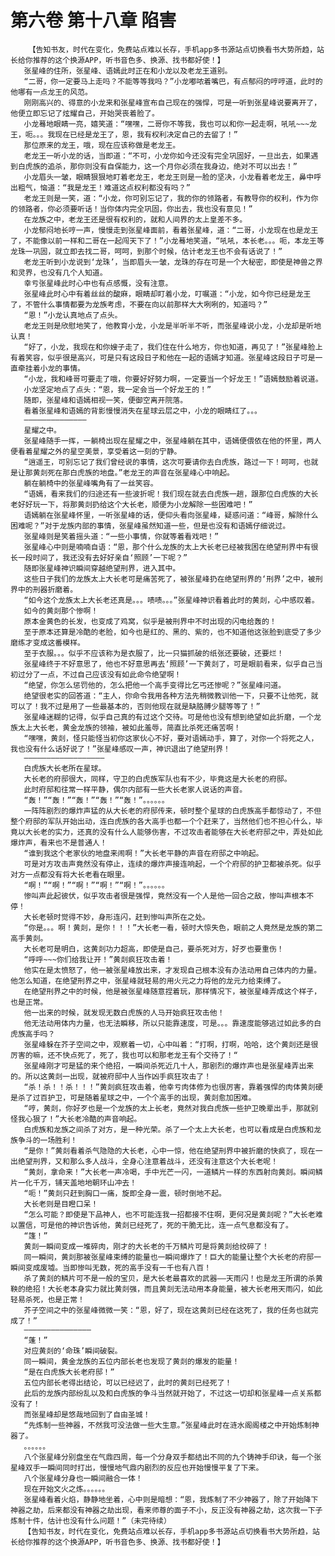 # 第六卷 第十八章 陷害
        【告知书友，时代在变化，免费站点难以长存，手机app多书源站点切换看书大势所趋，站长给你推荐的这个换源APP，听书音色多、换源、找书都好使！】
       张星峰的住所，张星峰、语嫣此时正在和小龙以及老龙王道别。
       “二哥，你一定要马上走吗？不能等等我吗？”小龙嘟哝着嘴巴，有点郁闷的哼哼道，此时的他哪有一点龙王的风范。
       刚刚高兴的、得意的小龙来和张星峰宣布自己现在的强悍，可是一听到张星峰说要离开了，他便立即忘记了炫耀自己，开始哭丧着脸了。
       小龙蓦地眼睛一亮，嬉笑道：“嘿嘿，二哥你不等我，我也可以和你一起走啊，吼吼~~~龙王，呃。。。我现在已经是龙王了，恩，我有权利决定自己的去留了！”
       那位原来的龙王，哦，现在应该称做是老龙王。
       老龙王一听小龙的话，当即道：“不可，小龙你如今还没有完全巩固好，一旦出去，如果遇到白虎族的追杀，那你则没有自保能力，这一个月你必须在我身边，绝对不可以出去！”
       小龙眉头一皱，眼睛狠狠地盯着老龙王，老龙王则是一脸的坚决，小龙看着老龙王，鼻中呼出粗气，恼道：“我是龙王！难道这点权利都没有吗？”
       老龙王则是一笑，道：“小龙，你可别忘记了，我的你的领路者，有教导你的权利，作为你的领路者，你必须要听话！当你体内完全巩固，你出去，我也没有意见！”
       在龙族之中，老龙王还是很有权利的，就和人间界的太上皇差不多。
       小龙郁闷地长哼一声，慢慢走到张星峰面前，看着张星峰，道：“二哥，小龙现在也是龙王了，不能像以前一样和二哥在一起闯天下了！”小龙蓦地笑道，“吼吼，本长老。。。呃，本龙王等龙珠一巩固，就立即去找二哥，呵呵，到那个时候，估计老龙王也不会有话说了！”
       老龙王听到小龙说到‘龙珠’，当即眉头一皱，龙珠的存在可是一个大秘密，即使是神兽之界和灵界，也没有几个人知道。
       幸亏张星峰此时心中也有点感慨，没有注意。
       张星峰此时心中有着丝丝的酸麻，眼睛却盯着小龙，叮嘱道：“小龙，如今你已经是龙王了，不管什么事情都要为龙族考虑，不要在向以前那样大大咧咧的，知道吗？”
       “恩！”小龙认真地点了点头。
       老龙王则是欣慰地笑了，他教育小龙，小龙是半听半不听，而张星峰说小龙，小龙却是听地认真！
       “好了，小龙，我现在和你嫂子走了，我们住在什么地方，你也知道，再见了！”张星峰脸上有着笑容，似乎很是高兴，可是只有这段日子和他在一起的语嫣才知道。张星峰这段日子可是一直牵挂着小龙的事情。
       “小龙，我和峰哥可要走了哦，你要好好努力啊，一定要当一个好龙王！”语嫣鼓励着说道。
       小龙坚定地点了点头：“恩，我一定会当一个好龙王的！”
       随即，张星峰和语嫣相视一笑，便御空离开院落。
       看着张星峰和语嫣的背影慢慢消失在星球云层之中，小龙的眼睛红了。。。
       ——————————————
       星耀之中。
       张星峰随手一挥，一躺椅出现在星耀之中，张星峰躺在其中，语嫣便偎依在他的怀里，两人便看着星耀之外的星空美景，享受着这一刻的宁静。
       “逍遥王，可别忘记了我们曾经说的事情，这次可要请你去白虎族，路过一下！呵呵，也就是让那黄剡死在那白虎族的地盘。”老龙王的声音在张星峰心中响起。
       躺在躺椅中的张星峰嘴角有了一丝笑容。
       “语嫣，看来我们的归途还有一些波折呢！我们现在就去白虎族一趟，跟那位白虎族的大长老好好玩一下，将那黄剡扔给这个大长老，顺便为小龙解除一些困难吧！”
       语嫣躺在张星峰怀里，一听张星峰的话，便仰头看向张星峰，疑惑问道：“峰哥，解除什么困难呢？”对于龙族内部的事情，张星峰虽然知道一些，但是也没有和语嫣仔细说过。
       张星峰则是笑着摇头道：“一些小事情，你就等着看戏吧！”
       张星峰心中则是喃喃自语：“恩，那个什么龙族的太上大长老已经被我困在绝望刑界中有很长一段时间了，我还没有去好好亲自‘照顾’一下呢？”
       随即张星峰神识瞬间穿越绝望刑界，进入其中。
       这些日子我们的龙族太上大长老可是痛苦死了，被张星峰扔在绝望刑界的‘刑界’之中，被刑界中的刑器折磨着。
       “如今这个龙族太上大长老还真是。。。啧啧。。。”张星峰神识看着此时的黄剡，心中感叹着。
       如今的黄剡那个惨啊！
       原本金黄色的长发，也变成了鸡窝，似乎是被刑界中不时出现的闪电给轰的！
       至于原本还算是冷酷的老脸，如今也是红的、黑的、紫的，也不知道他这张脸到底受了多少磨练才变成这番模样。
       至于衣服。。。似乎不应该称为是衣服了，比一只猫抓破的纸张还要破，还要烂！
       张星峰终于不好意思了，他也不好意思再去‘照顾’一下黄剡了，可是眼前看来，似乎自己当初过分了一点，不过自己应该没有如此命令绝望啊！
       “绝望，你怎么惩罚他的，怎么把他一个高手变得比乞丐还惨呢？”张星峰问道。
       绝望很老实的回答道：“主人，你命令我用各种方法先稍微教训他一下，只要不让他死，就可以了！我不过是用了一些最基本的，否则他现在就是缺胳膊少腿等等了！”
       张星峰迷糊的记得，似乎自己真的有过这个交待。可是他也没有想到绝望如此折磨，一个龙族太上大长老，黄金龙族的领袖，被如此羞辱，简直比杀死还痛苦啊！
       “嘿嘿，黄剡，怪只能怪当初你这家伙心不好，要对语嫣动手，算了，对你一个将死之人，我也没有什么话好说了！”张星峰感叹一声，神识退出了绝望刑界！
       ——————————————————
       白虎族大长老所在星球。
       大长老的府邸很大，同样，守卫的白虎族军队也有不少，毕竟这是大长老的府邸。
       此时府邸和往常一样平静，偶尔内部有一些大长老家人说话的声音。
       “轰！”“轰！”“轰！”“轰！”“轰！”。。。。。。
       一阵阵剧烈的爆炸声猛的从大长老的府邸传来，顿时整个星球的白虎族高手都惊动了，不但整个府邸的军队开始出动，连白虎族的各大高手也都一个个赶来了，当然他们也不担心什么，毕竟以大长老的实力，还真的没有什么人能够伤害，不过攻击者能够在大长老府邸之中，弄处如此爆炸声，看来也不是普通人！
       “谁到我这个老家伙的地盘来闹啊！”大长老平静的声音在府邸之中响起。
       可是对方攻击声竟然没有停止，连续的爆炸声接连响起，一个个府邸的护卫都被杀死。似乎对方一点都没有将大长老看在眼里。
       “啊！”“啊！”“啊！”“啊！”“啊！”。。。。。。
       惨叫声此起彼伏，似乎攻击者很是强悍，竟然没有一个人是他一回合之敌，惨叫声根本不停！
       大长老顿时觉得不妙，身形连闪，赶到惨叫声所在之处。
       “你是。。。啊！黄剡，是你！！！”大长老一看，顿时大惊失色，眼前之人竟然是龙族的第二高手黄剡。
       大长老可是明白，这黄剡功力超高，即使是自己，要杀死对方，好歹也要重伤！
       “呼呼~~~你们给我让开！”黄剡疯狂攻击着！
       他实在是太愤怒了，他一被张星峰放出来，才发现自己根本没有办法动用自己体内的力量。他怎么知道，在绝望刑界之中，张星峰就轻易的用火元之力将他的龙元力给束缚了。
       在绝望刑界之中的时候，他是被张星峰随意捏着玩，那样情况下，被张星峰弄成这个样子，也是正常。
       他一出来的时候，就发现无数白虎族的人马开始疯狂攻击他！
       他无法动用体内力量，也无法瞬移，所以只能靠速度，可是。。。靠速度能够逃过如此多的白虎族高手吗？
       张星峰躲在芥子空间之中，观察着一切，心中叫着：“打啊，打啊，哈哈，这个黄剡还是很厉害的嘛，还不快点死了，死了，我也可以和那老龙王有个交待了！“
       张星峰刚才可是猛的来个绝招，一瞬间杀死近几十人，那剧烈的爆炸声也是张星峰弄出来的。所以这黄剡一出现，就被府邸中人当作凶手疯狂攻击了！
       “杀！杀！！杀！！！”黄剡疯狂攻击着，他幸亏肉体修为也很厉害，靠着强悍的肉体黄剡硬是杀了过百护卫，可是随着星球之中，一个个高手的出现，黄剡愈加困难。
       “哼，黄剡，你好歹也是一个龙族的太上长老，竟然对我白虎族一些护卫晚辈出手，那就别怪我心狠了！”大长老冷酷的声音响起。
       白虎族和龙族之间杀了对方，是一种光荣。杀了一个太上大长老，也可以看成是白虎族和龙族争斗的一场胜利！
       “是你！”黄剡看着杀气隐隐的大长老，心中一惊，他在绝望刑界中被折磨的快疯了，现在一出绝望刑界，又和那么多人战斗，全身心注意着战斗，还没有注意这个大长老呢！
       “黄剡，拿命来！”大长老一声冷喝，手中光芒一闪，一道鳞片一样的东西射向黄剡。瞬间鳞片一化千万，铺天盖地地朝环山冲去！
       “呃！”黄剡只赶到胸口一痛，旋即全身一震，顿时倒地不起。
       大长老则是目瞪口呆！
       “怎么可能？即使是下品神人，也不可能连我一招都接不住啊，更何况是黄剡呢？”大长老难以置信，可是他的神识告诉他，黄剡已经死了，死的干脆无比，连一点气息都没有了。
       “篷！”
       黄剡一瞬间变成一堆碎肉，刚才的大长老的千万鳞片可是将黄剡给绞碎了！
       同一瞬间，黄剡那被张星峰束缚的能量也一瞬间爆炸了！巨大的能量让整个大长老的府邸一瞬间变成废墟。当即惨叫无数，死的高手没有一千也有八百！
       杀了黄剡的鳞片可不是一般的宝贝，是大长老最喜欢的武器——天雨闪！也是龙王所谓的杀黄鞅的绝招！大长老本身实力就比黄剡强，而且黄剡无法动用本身能量，被大长老用天雨闪，如此轻易杀死，也是正常！
       芥子空间之中的张星峰微微一笑：“恩，好了，现在这黄剡已经在这死了，我的任务也就完成了！”
       ———————————————
       “蓬！”
       对应黄剡的‘命珠’瞬间破裂。
       同一瞬间，黄金龙族的五位内部长老也发现了黄剡的爆发的能量！
       “是在白虎族大长老府邸！”
       五位内部长老得出结论，可以已经迟了，此时的黄剡已经死了！
       此后的龙族内部纷乱以及和白虎族的争斗当然就开始了，不过这一切却和张星峰一点关系都没有了！
       而张星峰却是悠哉地回到了自由圣城！
       “先炼制一些神器，不然我可没法做一些大生意。”张星峰此时在涟水阁阁楼之中开始炼制神器了。
       。。。。。。
       八个张星峰分别盘坐在气鼎四周，每一个分身双手都结出不同的九个铸神手印诀，每一个张星峰双手一瞬间同时打出，慢慢地气鼎内剧烈的反应也开始慢慢平复了下来。
       八个张星峰分身也一瞬间融合一体！
       现在开始文火之炼。。。。。。
       张星峰看着火焰，静静地坐着，心中则是暗想：“恩，我炼制了不少神器了，除了开始降下神器之劫，后来都没有神器之劫出现，看来师尊的面子不小，反正没有神器之劫，这次我一下子炼制十件，估计也没有什么问题！”（未完待续）
       【告知书友，时代在变化，免费站点难以长存，手机app多书源站点切换看书大势所趋，站长给你推荐的这个换源APP，听书音色多、换源、找书都好使！】